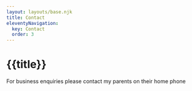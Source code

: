 ```yaml
---
layout: layouts/base.njk
title: Contact
eleventyNavigation:
  key: Contact
  order: 3
---
```

<h1> {{title}} </h1>
For business enquiries please contact my parents on their home phone